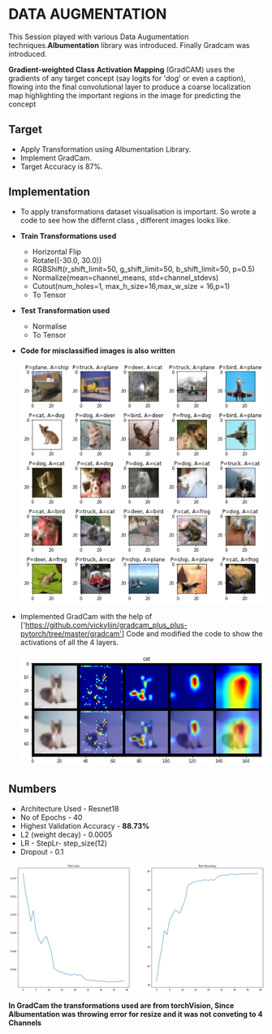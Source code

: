 # DATA AUGMENTATION


This Session played with various Data Augumentation techniques.**Albumentation** library was introduced. Finally Gradcam was introduced.

**Gradient-weighted Class Activation Mapping** (GradCAM) uses the gradients of any target concept (say logits for 'dog' or even a caption), flowing into the final convolutional layer to produce a coarse localization map highlighting the important regions in the image for predicting the concept

## Target
* Apply Transformation using Albumentation Library.
* Implement GradCam.
* Target Accuracy is 87%.

## Implementation
* To apply transformations dataset visualisation is important. So wrote a code to see how the differnt class , different images looks like.
* **Train Transformations used**
   * Horizontal Flip
   * Rotate((-30.0, 30.0))
   * RGBShift(r_shift_limit=50, g_shift_limit=50, b_shift_limit=50, p=0.5)
   * Normalize(mean=channel_means, std=channel_stdevs)
   * Cutout(num_holes=1, max_h_size=16,max_w_size = 16,p=1)
   * To Tensor
* **Test Transformation used**
   * Normalise
   * To Tensor
* **Code for misclassified images is also written**

  ![misclassified](Assets/misclassify.png)

* Implemented GradCam with the help of ['https://github.com/vickyliin/gradcam_plus_plus-pytorch/tree/master/gradcam'] Code and modified   the code to show the activations of all the 4 layers.

  ![Gradcam](Assets/GradCam.png)
  
## Numbers 
* Architecture Used - Resnet18
* No of Epochs - 40
* Highest Validation Accuracy - **88.73%**
* L2 (weight decay) - 0.0005
* LR - StepLr- step_size(12)
* Dropout - 0.1

![validationgraph](Assets/Test_Loss_and_Acc.png)

**In GradCam the transformations used are from torchVision, Since Albumentation was throwing error for resize and it was not conveting to 4 Channels**

